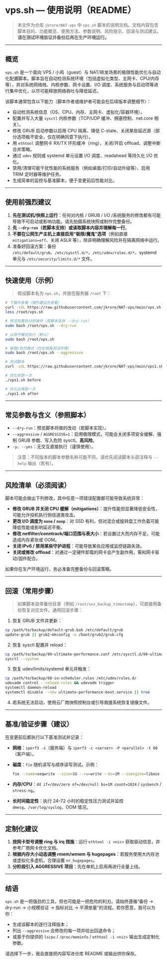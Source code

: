 # vps.sh — 使用说明（README）

> 本文件为仓库 `jkrore/NAT-vps` 中 `vps.sh` 脚本的说明文档。文档内容包含脚本目的、功能概览、使用方法、参数说明、风险提示、回滚与测试建议。**请在测试环境验证并备份后再在生产环境运行。**

---

## 概览

`vps.sh` 是一个面向 VPS / 小鸡（guest）与 NAT/转发场景的极限性能优化与自动化配置脚本。脚本旨在自动检测系统环境（包括虚拟化类型、主网卡、CPU/内存等），并对系统网络栈、内核参数、网卡设置、I/O 调度、系统服务与启动项等进行集中优化，以尽可能释放网络吞吐与降低延迟。

该脚本通常包含以下能力（脚本作者或维护者可能会在后续版本调整细节）：

* 自动检测系统信息（OS、CPU、内存、主网卡、虚拟化/容器环境）。
* 配置并写入大量 `sysctl` 内核参数（TCP/UDP 缓冲、拥塞控制、net.core 相关）。
* 修改 GRUB 启动参数以启用 CPU 隔离、降低 C-state、关闭某些延迟源（部分选项极不安全，仅在明确同意下执行）。
* 用 `ethtool` 调整网卡 RX/TX 环形缓冲（ring）、关闭/开启 offload、调整中断合并策略。
* 通过 `udev` 规则或 systemd 单元设置 I/O 调度、readahead 等持久化 I/O 优化。
* 禁用/清理可能干扰性能的系统服务（例如桌面/打印/自动升级等）、启用 TRIM 定时器等维护任务。
* 生成简单的监控与基准脚本，便于变更前后性能对比。

---

## 使用前强烈建议

1. **先在测试机/快照上运行**：任何对内核 / GRUB / I/O /系统服务的修改都有可能导致不可启动或影响功能。请先拍摄系统快照或制作完整备份。
2. **先 `--dry-run`（若脚本支持）或读取脚本内容并理解每一行**。
3. **不要在公网生产主机上直接启用“极限/魔鬼”选项**（例如直接 `mitigations=off`、关闭 ASLR 等），除非明确理解风险并在隔离网络中运行。
4. 准备好回滚方案：备份 `/etc/default/grub`、`/etc/sysctl.d/*`、`/etc/udev/rules.d/*`、systemd 单元与 `/etc/security/limits.d/*` 文件。

---

## 快速使用（示例）

> 假设脚本名为 `vps.sh`，并放在服务器 `/root` 下：

```bash
# 下载并查看（强烈建议先查看）
curl -sSL https://raw.githubusercontent.com/jkrore/NAT-vps/main/vps.sh -o /root/vps.sh
less /root/vps.sh

# 预览将要执行的操作（若脚本支持 --dry-run）
sudo bash /root/vps.sh --dry-run

# 以保守模式执行（默认）
sudo bash /root/vps.sh

# 极限/危险模式（仅在隔离测试环境）
sudo bash /root/vps.sh --aggressive

# 测试脚本
curl -sSL https://raw.githubusercontent.com/jkrore/NAT-vps/main/vps1.sh -o /root/vps1.sh

# 优化前跑一次
./vps1.sh before

# 优化后再跑一次
./vps1.sh after
```

---

## 常见参数与含义（参照脚本）

* `--dry-run`：预览脚本将做的改动（若脚本实现）。
* `--aggressive` / `AGGRESSIVE=1`：启用极限模式，可能会关闭多项安全缓解、强制 GRUB 参数、写入危险 sysctl。**高风险**。
* `-y`、`--yes`：无交互直接执行（谨慎使用）。

> 注意：不同版本的脚本参数名称可能不同，请优先阅读脚本头部注释与 `--help` 输出（若有）。

---

## 风险清单（必须阅读）

脚本可能会做出下列修改，其中任意一项错误配置都可能导致系统异常：

* **修改 GRUB 并关闭 CPU 缓解（mitigations）**：提升性能但显著降低安全性，可能允许投机执行侧信道类攻击。
* **更改 I/O 调度为 `none` / `noop`**：对 SSD 有利，但对混合或旋转盘工作负载可能降低性能或影响延迟平衡。
* **修改 netfilter/conntrack/端口范围与表大小**：若设置过大而内存不足，可能造成内存紧张或 OOM。
* **关闭 IPv6 / 禁用某些守护进程**：可能导致某些应用或监控链路失效。
* **关闭或修改 offload**：对通过一定硬件卸载的网卡会产生副作用，需和网卡驱动/固件配合。

如果你在生产环境运行，务必准备完整备份与回滚策略。

---

## 回滚（常用步骤）

> 如果脚本自带备份目录（例如 `/root/xxx_backup_timestamp`），可直接用备份恢复对应文件。通用回滚步骤：

1. 恢复 GRUB 文件并更新：

```bash
cp /path/to/backup/default-grub.bak /etc/default/grub
update-grub || grub2-mkconfig -o /boot/grub2/grub.cfg
```

2. 恢复 sysctl 配置并 reload：

```bash
cp /path/to/backup/99-ultimate-performance.conf /etc/sysctl.d/99-ultimate-performance.conf
sysctl --system
```

3. 恢复 udev/limits/systemd 单元并触发：

```bash
cp /path/to/backup/60-io-scheduler.rules /etc/udev/rules.d/
udevadm control --reload-rules && udevadm trigger
systemctl daemon-reload
systemctl disable --now ultimate-performance-boot.service || true
```

4. 若系统无法启动，使用云厂商快照控制台或引导救援系统恢复镜像文件。

---

## 基准/验证步骤（建议）

在变更前后都执行以下基准测试并记录：

* **网络**：`iperf3 -s`（服务端）与 `iperf3 -c <server> -P <parallel> -t 60`（客户端）。
* **磁盘**：`fio` 随机读写与顺序读写测试。示例：

  ```bash
  fio --name=seqwrite --size=1G --rw=write --bs=1M --ioengine=libaio --direct=1 --numjobs=1 --time_based --runtime=60
  ```
* **内存/CPU**：`dd if=/dev/zero of=/dev/null bs=1M count=1024` / `sysbench` / `stress-ng`。
* **长时间稳定性**：执行 24–72 小时的稳定性压力测试并监控 `dmesg`、`/var/log/syslog`、OOM 情况。

---

## 定制化建议

1. **按网卡型号调整 ring 与 irq 措施**：运行 `ethtool -i <nic>` 获取驱动信息，并参考厂商网卡优化文档。
2. **根据内存大小动态调整 rmem/wmem 与 hugepages**：若服务使用大内存池或虚拟化多虚机，合理设置 `nr_hugepages`。
3. **分阶段引入 AGGRESSIVE 项目**：先在单机上启用再进行全量上线。

---

## 结语

`vps.sh` 是一把强劲的工具，但也可能是一把危险的利刃。请始终遵循“备份 → dry-run → 小规模验证 → 指标对比 → 平滑放量”的流程。若你愿意，我可以为你：

* 生成该脚本的逐行注释版本；
* 列出 `--aggressive` 会修改的每一项并给出回退命令；
* 或基于你提供的 `lscpu` / `/proc/meminfo` / `ethtool -i <nic>` 输出生成定制化参数。

请选择下一步，我会直接把内容写进仓库 README 或输出供你保存。

